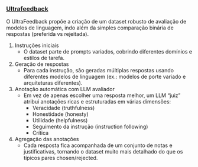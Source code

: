 ### [Ultrafeedback](https://arxiv.org/abs/2310.01377)

O UltraFeedback propõe a criação de um dataset robusto de avaliação de modelos de linguagem, indo além da simples comparação binária de respostas (preferida vs rejeitada).

1. Instruções iniciais
    - O dataset parte de prompts variados, cobrindo diferentes domínios e estilos de tarefa.
2. Geração de respostas
    - Para cada instrução, são geradas múltiplas respostas usando diferentes modelos de linguagem (ex.: modelos de porte variado e arquiteturas diferentes).
3. Anotação automática com LLM avaliador
    - Em vez de apenas escolher uma resposta melhor, um LLM “juiz” atribui anotações ricas e estruturadas em várias dimensões:
        - Veracidade (truthfulness)
        - Honestidade (honesty)
        - Utilidade (helpfulness)
        - Seguimento da instrução (instruction following)
        - Crítica
4. Agregação das anotações
    - Cada resposta fica acompanhada de um conjunto de notas e justificativas, tornando o dataset muito mais detalhado do que os típicos pares chosen/rejected.